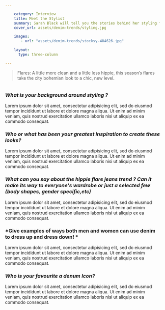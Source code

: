 ```yaml
---

    category: Interview
    title: Meet the Stylist
    summary: Sarah Black will tell you the stories behind her styling for the shoot
    cover_url: assets/denim-trends/styling.jpg

    images:
       - url: "assets/denim-trends/stocksy-484626.jpg"

    layout:
      type: three-column

---
```


<blockquote>
  Flares: A little more clean and a little less hippie, this season’s flares take the city bohemian look to a chic, new level.
</blockquote>

<img data-media-id="images:1">

### *What is your background around styling ?*

Lorem ipsum dolor sit amet, consectetur adipisicing elit, sed do eiusmod tempor incididunt ut labore et dolore magna aliqua. Ut enim ad minim veniam, quis nostrud exercitation ullamco laboris nisi ut aliquip ex ea commodo consequat.

### *Who or what has been your greatest inspiration to create these looks?*

Lorem ipsum dolor sit amet, consectetur adipisicing elit, sed do eiusmod tempor incididunt ut labore et dolore magna aliqua. Ut enim ad minim veniam, quis nostrud exercitation ullamco laboris nisi ut aliquip ex ea commodo consequat.

### *What can you say about the hippie flare jeans trend ? Can it make its way to everyone's wardrobe or just a selected few (body shapes, gender specific,etc)*

Lorem ipsum dolor sit amet, consectetur adipisicing elit, sed do eiusmod tempor incididunt ut labore et dolore magna aliqua. Ut enim ad minim veniam, quis nostrud exercitation ullamco laboris nisi ut aliquip ex ea commodo consequat.

### *Give examples of ways both men and women can use denim to dress up and dress down! *

Lorem ipsum dolor sit amet, consectetur adipisicing elit, sed do eiusmod tempor incididunt ut labore et dolore magna aliqua. Ut enim ad minim veniam, quis nostrud exercitation ullamco laboris nisi ut aliquip ex ea commodo consequat.

### *Who is your favourite a denum Icon?*
Lorem ipsum dolor sit amet, consectetur adipisicing elit, sed do eiusmod tempor incididunt ut labore et dolore magna aliqua. Ut enim ad minim veniam, quis nostrud exercitation ullamco laboris nisi ut aliquip ex ea commodo consequat.
